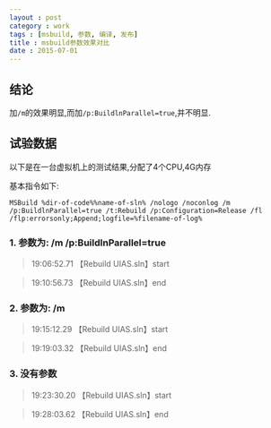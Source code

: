 ```yaml
---
layout : post
category : work
tags : [msbuild, 参数, 编译, 发布]
title : msbuild参数效果对比
date : 2015-07-01
---
```


## 结论

加`/m`的效果明显,而加`/p:BuildlnParallel=true`,并不明显.

## 试验数据

以下是在一台虚拟机上的测试结果,分配了4个CPU,4G内存

基本指令如下:

`MSBuild %dir-of-code%%name-of-sln% /nologo /noconlog /m /p:BuildlnParallel=true /t:Rebuild /p:Configuration=Release /fl /flp:errorsonly;Append;logfile=%filename-of-log%`

### 1. 参数为: /m /p:BuildlnParallel=true

> 19:06:52.71 【Rebuild UIAS.sln】start

> 19:10:56.73 【Rebuild UIAS.sln】end

### 2. 参数为: /m

> 19:15:12.29 【Rebuild UIAS.sln】start

> 19:19:03.32 【Rebuild UIAS.sln】end

### 3. 没有参数

> 19:23:30.20 【Rebuild UIAS.sln】start

> 19:28:03.62 【Rebuild UIAS.sln】end

